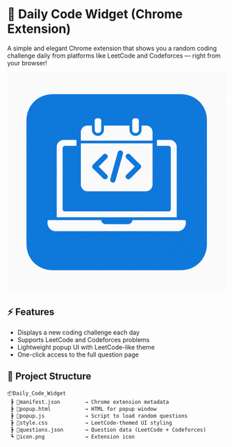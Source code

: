 # 🧩 Daily Code Widget (Chrome Extension)

A simple and elegant Chrome extension that shows you a random coding challenge daily from platforms like LeetCode and Codeforces — right from your browser!

![screenshot](icon.png)

## ⚡ Features

- Displays a new coding challenge each day
- Supports LeetCode and Codeforces problems
- Lightweight popup UI with LeetCode-like theme
- One-click access to the full question page

## 📁 Project Structure

```plaintext
📦Daily_Code_Widget
 ┣ 📄manifest.json        → Chrome extension metadata
 ┣ 📄popup.html           → HTML for popup window
 ┣ 📄popup.js             → Script to load random questions
 ┣ 📄style.css            → LeetCode-themed UI styling
 ┣ 📄questions.json       → Question data (LeetCode + Codeforces)
 ┗ 📄icon.png             → Extension icon
